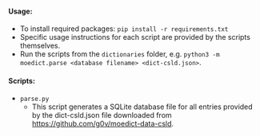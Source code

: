 #### Usage:
- To install required packages: `pip install -r requirements.txt`
- Specific usage instructions for each script are provided by the scripts themselves.
- Run the scripts from the `dictionaries` folder, e.g. `python3 -m moedict.parse <database filename> <dict-csld.json>`.

#### Scripts:
- `parse.py`
  - This script generates a SQLite database file for all entries provided by the dict-csld.json file downloaded from https://github.com/g0v/moedict-data-csld.

